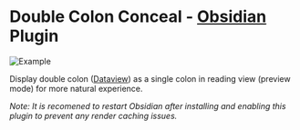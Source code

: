 # Double Colon Conceal - [Obsidian](https://obsidian.md/) Plugin

![Example](https://raw.githubusercontent.com/msrch/obsidian-double-colon-conceal/master/example.png)

Display double colon
([Dataview](https://github.com/blacksmithgu/obsidian-dataview)) as a single
colon in reading view (preview mode) for more natural experience.

_Note: It is recomened to restart Obsidian after installing and enabling this
plugin to prevent any render caching issues._
